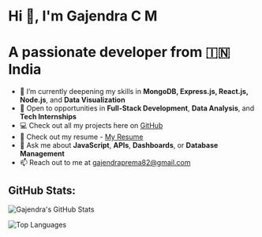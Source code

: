 # Hi 👋, I'm Gajendra C M

# A passionate developer from 🇮🇳 India

- 🌱 I’m currently deepening my skills in **MongoDB, Express.js, React.js, Node.js**, and **Data Visualization**
- 💼 Open to opportunities in **Full-Stack Development**, **Data Analysis**, and **Tech Internships**
- 💻 Check out all my projects here on [GitHub](https://github.com/GajendraGowdaM)
- 📄 Check out my resume - [My Resume](https://link-to-your-resume.com)
- 🧠 Ask me about **JavaScript**, **APIs**, **Dashboards**, or **Database Management**
- 📫 Reach out to me at
  gajendraprema82@gmail.com

## GitHub Stats:

![Gajendra's GitHub Stats](https://github-readme-stats.vercel.app/api?username=GajendraGowdaM&show_icons=true&theme=default)

![Top Languages](https://github-readme-stats.vercel.app/api/top-langs/?username=GajendraGowdaM&layout=compact&theme=default)
